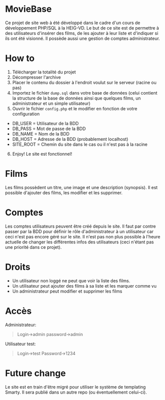# MovieBase
Ce projet de site web à été développé dans le cadre d'un cours de développement PHP/SQL à la HEIG-VD. Le but de ce site est de permettre à des utilisateurs d'insérer des films, de les ajouter à leur liste et d'indiquer si ils ont été visionné. Il possède aussi une gestion de comptes administrateur.

# How to
1. Télécharger la totalité du projet
2. Décompresser l'archive
3. Placer le contenu du dossier à l'endroit voulut sur le serveur (racine ou pas)
4. Importez le fichier `dump.sql` dans votre base de données (celui contient la structure de la base de données ainsi que quelques films, un administrateur et un simple utilisateur)
5. Ouvrir le fichier `config.php` et le modifier en fonction de votre configuration
  * DB_USER = Utilisateur de la BDD
  * DB_PASS = Mot de passe de la BDD
  * DB_NAME = Nom de la BDD
  * DB_HOST = Adresse de la BDD (probablement localhost)
  * SITE_ROOT = Chemin du site dans le cas ou il n'est pas à la racine
6. Enjoy! Le site est fonctionnel!

# Films
Les films possèdent un titre, une image et une description (synopsis). Il est possible d'ajouter des films, les modifier et les supprimer.

# Comptes
Les comptes utilisateurs peuvent être créé depuis le site. Il faut par contre passer par la BDD pour définir le rôle d'administrateur à un utilisateur car ceci n'est pas encore géré sur le site. Il n'est pas non plus possible à l'heure actuelle de changer les différentes infos des utilisateurs (ceci n'étant pas une priorité dans ce projet).

# Droits
* Un utilisateur non loggé ne peut que voir la liste des films.
* Un utilisateur peut ajouter des films à sa liste et les marquer comme vu
* Un administrateur peut modifier et supprimer les films

# Accès
Administrateur:
> Login->admin
> password->admin

Utilisateur test:
> Login->test
> Password->1234

# Future change
Le site est en train d'être migré pour utiliser le système de templating Smarty. Il sera publié dans un autre repo (ou éventuellement celui-ci).
